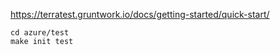 https://terratest.gruntwork.io/docs/getting-started/quick-start/

```
cd azure/test
make init test
```
